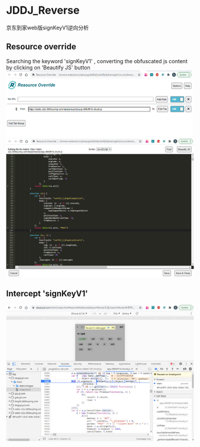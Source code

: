 # JDDJ_Reverse
京东到家web版signKeyV1逆向分析

## Resource override
Searching the keyword 'signKeyV1' , converting the obfuscated js content  by clicking on 'Beautify JS' button
<img src="1.png" width="500" height="180" />
<img src="1.1.png" />

## Intercept 'signKeyV1'
<img src="2.png" />

